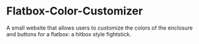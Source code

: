 # Flatbox-Color-Customizer
A small website that allows users to customize the colors of the enclosure and buttons for a flatbox: a hitbox style fightstick.
